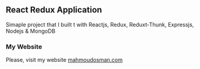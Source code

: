 ## React Redux Application
Simaple project that I built t with Reactjs, Redux, Reduxt-Thunk, Expressjs, Nodejs & MongoDB
 


### My Website
 Please, visit my website
[mahmoudosman.com](https://www.mahmoudosman.com)
